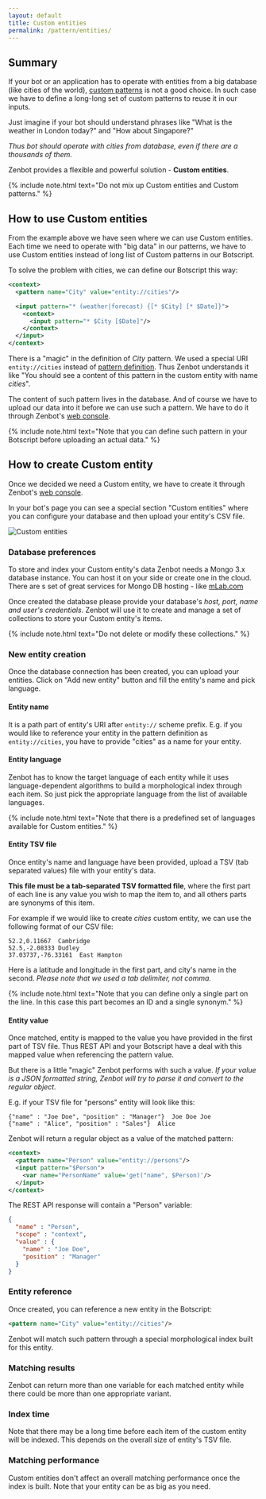 ```yaml
---
layout: default
title: Custom entities
permalink: /pattern/entities/
---
```


## Summary
If your bot or an application has to operate with entities from a big database (like cities of the world), [custom patterns](/botscript/pattern/) is not a good choice.
In such case we have to define a long-long set of custom patterns to reuse it in our inputs.

Just imagine if your bot should understand phrases like "What is the weather in London today?" and "How about Singapore?"

_Thus bot should operate with cities from database, even if there are a thousands of them._

Zenbot provides a flexible and powerful solution - **Custom entities**.

{% include note.html text="Do not mix up Custom entities and Custom patterns." %}

## How to use Custom entities
From the example above we have seen where we can use Custom entities.
Each time we need to operate with "big data" in our patterns, we have to use Custom entities instead of long list of Custom patterns in our Botscript.

To solve the problem with cities, we can define our Botscript this way:

```xml
<context>
  <pattern name="City" value="entity://cities"/>

  <input pattern="* (weather|forecast) {[* $City] [* $Date]}">
    <context>
      <input pattern="* $City [$Date]"/>
    </context>
  </input>
</context>
```

There is a "magic" in the definition of _City_ pattern.
We used a special URI `entity://cities` instead of [pattern definition](/pattern/syntax/).
Thus Zenbot understands it like "You should see a content of this pattern in the custom entity with name _cities_".

The content of such pattern lives in the database.
And of course we have to upload our data into it before we can use such a pattern.
We have to do it through Zenbot\'s [web console](https://zenbot.org).

{% include note.html text="Note that you can define such pattern in your Botscript before uploading an actual data." %}

## How to create Custom entity
Once we decided we need a Custom entity, we have to create it through Zenbot\'s [web console](https://zenbot.org).

In your bot\'s page you can see a special section "Custom entities" where you can configure your database and then upload your entity\'s CSV file.

![Custom entities](/img/entities.png)

### Database preferences
To store and index your Custom entity\'s data Zenbot needs a Mongo 3.x database instance.
You can host it on your side or create one in the cloud.
There are s set of great services for Mongo DB hosting - like [mLab.com](https://mlab.com)

Once created the database please provide your database\'s _host, port, name and user\'s credentials_.
Zenbot will use it to create and manage a set of collections to store your Custom entity\'s items.

{% include note.html text="Do not delete or modify these collections." %}

### New entity creation
Once the database connection has been created, you can upload your entities.
Click on "Add new entity" button and fill the entity\'s name and pick language.

#### Entity name
It is a path part of entity\'s URI after `entity://` scheme prefix.
E.g. if you would like to reference your entity in the pattern definition as `entity://cities`, you have to provide "cities" as a name for your entity.

#### Entity language
Zenbot has to know the target language of each entity while it uses language-dependent algorithms to build a morphological index through each item.
So just pick the appropriate language from the list of available languages.

{% include note.html text="Note that there is a predefined set of languages available for Custom entities." %}

#### Entity TSV file
Once entity\'s name and language have been provided, upload a TSV (tab separated values) file with your entity\'s data.

**This file must be a tab-separated TSV formatted file**, where the first part of each line is any value you wish to map the item to, and all others parts are synonyms of this item.

For example if we would like to create _cities_ custom entity, we can use the following format of our CSV file:

```tsv
52.2,0.11667  Cambridge
52.5,-2.08333 Dudley
37.03737,-76.33161  East Hampton
```

Here is a latitude and longitude in the first part, and city\'s name in the second.
_Please note that we used a tab delimiter, not comma._

{% include note.html text="Note that you can define only a single part on the line. In this case this part becomes an ID and a single synonym." %}

#### Entity value
Once matched, entity is mapped to the value you have provided in the first part of TSV file.
Thus REST API and your Botscript have a deal with this mapped value when referencing the pattern value.

But there is a little "magic" Zenbot performs with such a value.
_If your value is a JSON formatted string, Zenbot will try to parse it and convert to the regular object._

E.g. if your TSV file for "persons" entity will look like this:

```csv
{"name" : "Joe Doe", "position" : "Manager"}  Joe Doe Joe
{"name" : "Alice", "position" : "Sales"}  Alice
```

Zenbot will return a regular object as a value of the matched pattern:

```xml
<context>
  <pattern name="Person" value="entity://persons"/>
  <input pattern="$Person">
    <var name="PersonName" value='get("name", $Person)'/>
  </input>
</context>
```

The REST API response will contain a "Person" variable:

```json
{
  "name" : "Person",
  "scope" : "context",
  "value" : {
    "name" : "Joe Doe",
    "position" : "Manager"
  }
}
```

### Entity reference
Once created, you can reference a new entity in the Botscript:

```xml
<pattern name="City" value="entity://cities"/>
```

Zenbot will match such pattern through a special morphological index built for this entity.

### Matching results
Zenbot can return more than one variable for each matched entity while there could be more than one appropriate variant.

### Index time
Note that there may be a long time before each item of the custom entity will be indexed.
This depends on the overall size of entity\'s TSV file.

### Matching performance
Custom entities don\'t affect an overall matching performance once the index is built.
Note that your entity can be as big as you need.